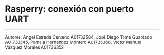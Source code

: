 # Rasperry: conexión con puerto UART
-----
Autores: 
    Angel Estrada Centeno A01732584, José Diego Tomé Guardado A01733345, Pamela Hernández Montero A01736368, Victor Manuel Vázquez Morales A01736352
